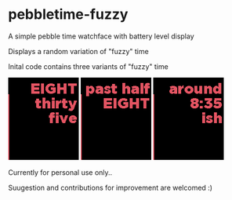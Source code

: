 # pebbletime-fuzzy

A simple pebble time watchface with battery level display

Displays a random variation of "fuzzy" time

Inital code contains three variants of "fuzzy" time

![alt text](screenshots/_1 "Sample screenshot 1")
![alt text](screenshots/_2 "Sample screenshot 2")
![alt text](screenshots/_3 "Sample screenshot 3")

Currently for personal use only..

Suugestion and contributions for improvement are welcomed :)
